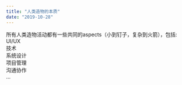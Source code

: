 ```yaml
---
title: "人类造物的本质"
date: "2019-10-28"
---
```


所有人类造物活动都有一些共同的aspects（小到钉子，复杂到火箭），包括:  
UI/UX  
技术  
系统设计  
项目管理  
沟通协作  
…
